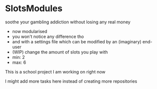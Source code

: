 # SlotsModules
 
soothe your gambling addiction without losing any real money

 - now modularised
  - you won't notice any difference tho
 - and with a settings file which can be modified by an (imaginary) end-user
 - (WIP) change the amount of slots you play with
  - min: 2
  - max: 6

This is a school project I am working on right now

I might add more tasks here instead of creating more repositories
